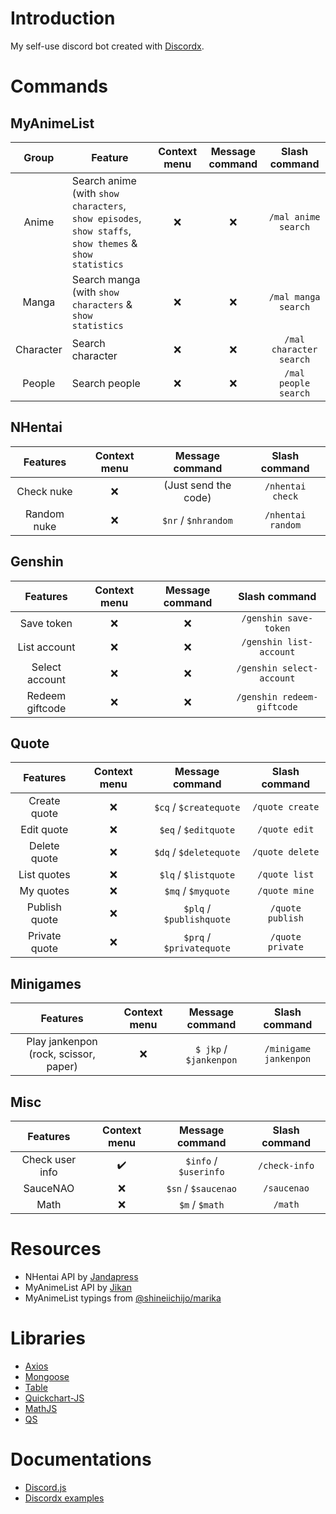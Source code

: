 # Introduction

My self-use discord bot created with [Discordx](https://discordx.js.org/docs).

# Commands

## MyAnimeList

|   Group   | Feature                                                                                                 | Context menu | Message command |      Slash command      |
|:---------:|---------------------------------------------------------------------------------------------------------|:------------:|:---------------:|:-----------------------:|
|   Anime   | Search anime (with `show characters`, `show episodes`, `show staffs`, `show themes` & `show statistics` |      :x:     |       :x:       |   `/mal anime search`   |
|   Manga   | Search manga (with `show characters` & `show statistics`                                                |      :x:     |       :x:       | `/mal manga search`     |
| Character | Search character                                                                                        |      :x:     |       :x:       | `/mal character search` |
|   People  | Search people                                                                                           |      :x:     |       :x:       | `/mal people search`    |

## NHentai

|   Features  | Context menu |    Message command   |   Slash command   |
|:-----------:|:------------:|:--------------------:|:-----------------:|
| Check nuke  |      :x:     | (Just send the code) |  `/nhentai check` |
| Random nuke |      :x:     | `$nr` / `$nhrandom` | `/nhentai random` |

## Genshin

|     Features    | Context menu | Message command |       Slash command       |
|:---------------:|:------------:|:---------------:|:-------------------------:|
| Save token      |      :x:     |       :x:       |   `/genshin save-token`   |
| List account    |      :x:     |       :x:       | `/genshin list-account`   |
| Select account  |      :x:     |       :x:       | `/genshin select-account` |
| Redeem giftcode |      :x:     |       :x:       | `/genshin redeem-giftcode` |

## Quote

|    Features   | Context menu |      Message command     |   Slash command  |
|:-------------:|:------------:|:------------------------:|:----------------:|
| Create quote  |      :x:     |  `$cq` / `$createquote`  |  `/quote create` |
| Edit quote    |      :x:     |   `$eq` / `$editquote`   |   `/quote edit`  |
| Delete quote  |      :x:     |  `$dq` / `$deletequote`  |  `/quote delete` |
| List quotes   |      :x:     |   `$lq` / `$listquote`   |   `/quote list`  |
| My quotes     |      :x:     |    `$mq` / `$myquote`    |   `/quote mine`  |
| Publish quote |      :x:     | `$plq` / `$publishquote` | `/quote publish` |
| Private quote |      :x:     | `$prq` / `$privatequote` | `/quote private` |

## Minigames

|                Features               | Context menu |     Message command     |       Slash command       |
|:-------------------------------------:|:------------:|:-----------------------:|:-------------------------:|
| Play jankenpon (rock, scissor, paper) |      :x:     | `$ jkp` / `$jankenpon` |   `/minigame jankenpon`   |


## Misc

|     Features    |    Context menu    |     Message command    | Slash command |
|:---------------:|:------------------:|:----------------------:|:-------------:|
| Check user info | :heavy_check_mark: | `$info` / `$userinfo` | `/check-info` |
| SauceNAO        |         :x:        |  `$sn` / `$saucenao`  |  `/saucenao`  |
| Math            |         :x:        |     `$m` / `$math`    | `/math`       |

# Resources

- NHentai API by [Jandapress](https://github.com/sinkaroid/jandapress)
- MyAnimeList API by [Jikan](https://github.com/jikan-me/jikan)
- MyAnimeList typings from [@shineiichijo/marika](https://github.com/LuckyYam/Marika)

# Libraries

- [Axios](https://axios-http.com)
- [Mongoose](https://mongoosejs.com)
- [Table](https://github.com/gajus/table)
- [Quickchart-JS](https://github.com/typpo/quickchart-js)
- [MathJS](https://github.com/josdejong/mathjs)
- [QS](https://github.com/ljharb/qs)

# Documentations

- [Discord.js](https://discordx.js.org/docs)
- [Discordx examples](https://github.com/discordx-ts/discordx/tree/main/packages/discordx/examples)